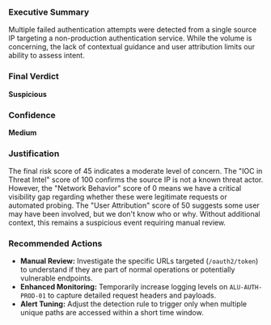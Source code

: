 ### Executive Summary
Multiple failed authentication attempts were detected from a single source IP targeting a non-production authentication service. While the volume is concerning, the lack of contextual guidance and user attribution limits our ability to assess intent.

### Final Verdict
**Suspicious**

### Confidence
**Medium**

### Justification
The final risk score of 45 indicates a moderate level of concern. The "IOC in Threat Intel" score of 100 confirms the source IP is not a known threat actor. However, the "Network Behavior" score of 0 means we have a critical visibility gap regarding whether these were legitimate requests or automated probing. The "User Attribution" score of 50 suggests some user may have been involved, but we don't know who or why. Without additional context, this remains a suspicious event requiring manual review.

### Recommended Actions
- **Manual Review:** Investigate the specific URLs targeted (`/oauth2/token`) to understand if they are part of normal operations or potentially vulnerable endpoints.
- **Enhanced Monitoring:** Temporarily increase logging levels on `ALU-AUTH-PROD-01` to capture detailed request headers and payloads.
- **Alert Tuning:** Adjust the detection rule to trigger only when multiple unique paths are accessed within a short time window.